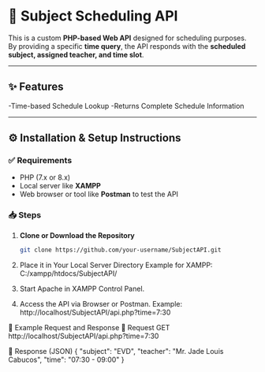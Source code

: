 # 📘 Subject Scheduling API

This is a custom **PHP-based Web API** designed for scheduling purposes.  
By providing a specific **time query**, the API responds with the **scheduled subject, assigned teacher, and time slot**.

---

## ✨ Features
-Time-based Schedule Lookup
-Returns Complete Schedule Information

---

## ⚙️ Installation & Setup Instructions

### ✅ Requirements
- PHP (7.x or 8.x)  
- Local server like **XAMPP**  
- Web browser or tool like **Postman** to test the API  

### 📥 Steps
1. **Clone or Download the Repository**
   ```bash
   git clone https://github.com/your-username/SubjectAPI.git
2. Place it in Your Local Server Directory
Example for XAMPP:
C:/xampp/htdocs/SubjectAPI/


3. Start Apache in XAMPP Control Panel.

4. Access the API via Browser or Postman.
   Example:
   http://localhost/SubjectAPI/api.php?time=7:30

📌 Example Request and Response
   🔹 Request
      GET http://localhost/SubjectAPI/api.php?time=7:30

🔹 Response (JSON)
{
  "subject": "EVD",
  "teacher": "Mr. Jade Louis Cabucos",
  "time": "07:30 - 09:00"
}
